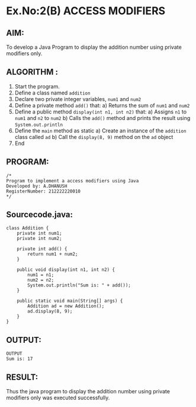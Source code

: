 # Ex.No:2(B) ACCESS MODIFIERS

## AIM:
To develop a Java Program to display the addition number using private modifiers only.

## ALGORITHM :
1.	Start the program.
2.	Define a class named `addition`
3.	Declare two private integer variables, `num1` and `num2`
4.	Define a private method `add()` that:
a)	Returns the sum of `num1` and `num2`
5.	Define a public method `display(int n1, int n2)` that:
a)	Assigns `n1` to `num1` and `n2` to `num2`
b)	Calls the `add()` method and prints the result using `System.out.println`
6.	Define the `main` method as static
a)	Create an instance of the `addition` class called `ad`
b)	Call the `display(8, 9)` method on the `ad` object
7.	End






## PROGRAM:
 ```
/*
Program to implement a access modifiers using Java
Developed by: A.DHANUSH
RegisterNumber: 212222220010
*/
```

## Sourcecode.java:
```
class Addition {
    private int num1;
    private int num2;

    private int add() {
        return num1 + num2;
    }

    public void display(int n1, int n2) {
        num1 = n1;
        num2 = n2;
        System.out.println("Sum is: " + add());
    }

    public static void main(String[] args) {
        Addition ad = new Addition();
        ad.display(8, 9);
    }
}

```



## OUTPUT:

```
OUTPUT
Sum is: 17
```

## RESULT:
Thus the java program to display the addition number using private modifiers only was executed successfully.


